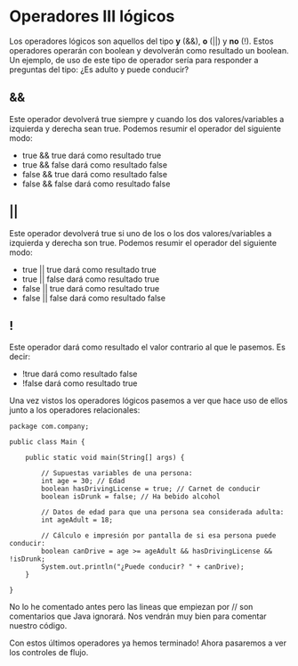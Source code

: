 # Operadores III lógicos

Los operadores lógicos son aquellos del tipo **y** (&&), **o** (\|\|) y **no** (!). Estos operadores operarán con boolean y devolverán como resultado un boolean. Un ejemplo, de uso de este tipo de operador sería para responder a preguntas del tipo: ¿Es adulto y puede conducir?

## &&

Este operador devolverá true siempre y cuando los dos valores/variables a izquierda y derecha sean true. Podemos resumir el operador del siguiente modo:

* true && true dará como resultado true
* true && false dará como resultado false
* false && true dará como resultado false
* false && false dará como resultado false

## ||

Este operador devolverá true si uno de los o los dos valores/variables a izquierda y derecha son true. Podemos resumir el operador del siguiente modo:

* true \|\| true dará como resultado true
* true \|\| false dará como resultado true
* false \|\| true dará como resultado true
* false \|\| false dará como resultado false

## !

Este operador dará como resultado el valor contrario al que le pasemos. Es decir:

* !true dará como resultado false
* !false dará como resultado true

Una vez vistos los operadores lógicos pasemos a ver que hace uso de ellos junto a los operadores relacionales:

```
package com.company;  
  
public class Main {  
  
    public static void main(String[] args) {  
  
        // Supuestas variables de una persona:  
        int age = 30; // Edad  
        boolean hasDrivingLicense = true; // Carnet de conducir
        boolean isDrunk = false; // Ha bebido alcohol  
  
        // Datos de edad para que una persona sea considerada adulta:
        int ageAdult = 18;  
  
        // Cálculo e impresión por pantalla de si esa persona puede conducir:
        boolean canDrive = age >= ageAdult && hasDrivingLicense && !isDrunk;  
        System.out.println("¿Puede conducir? " + canDrive);  
    }  
  
}
```
No lo he comentado antes pero las lineas que empiezan por // son comentarios que Java ignorará. Nos vendrán muy bien para comentar nuestro código.

Con estos últimos operadores ya hemos terminado! Ahora pasaremos a ver los controles de flujo.
